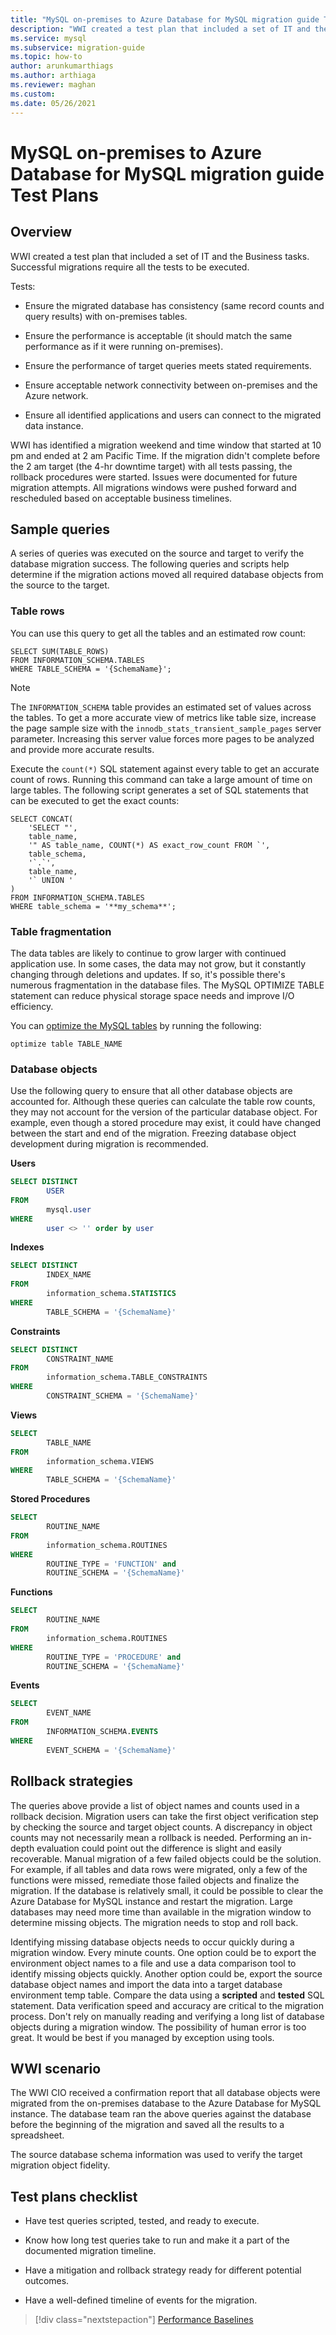 ```yaml
---
title: "MySQL on-premises to Azure Database for MySQL migration guide Test Plans"
description: "WWI created a test plan that included a set of IT and the Business tasks. Successful migrations require all the tests to be executed."
ms.service: mysql
ms.subservice: migration-guide
ms.topic: how-to
author: arunkumarthiags
ms.author: arthiaga
ms.reviewer: maghan
ms.custom:
ms.date: 05/26/2021
---
```


# MySQL on-premises to Azure Database for MySQL migration guide Test Plans

## Overview

WWI created a test plan that included a set of IT and the Business tasks. Successful migrations require all the tests to be executed.

Tests:

  - Ensure the migrated database has consistency (same record counts and query results) with on-premises tables.

  - Ensure the performance is acceptable (it should match the same performance as if it were running on-premises).

  - Ensure the performance of target queries meets stated requirements.

  - Ensure acceptable network connectivity between on-premises and the Azure network.

  - Ensure all identified applications and users can connect to the migrated data instance.

WWI has identified a migration weekend and time window that started at 10 pm and ended at 2 am Pacific Time. If the migration didn't complete before the 2 am target (the 4-hr downtime target) with all tests passing, the rollback procedures were started. Issues were documented for future migration attempts. All migrations windows were pushed forward and rescheduled based on acceptable business timelines.

## Sample queries

A series of queries was executed on the source and target to verify the database migration success. The following queries and scripts help determine if the migration actions moved all required database objects from the source to the target.

### Table rows

You can use this query to get all the tables and an estimated row count:

```
SELECT SUM(TABLE_ROWS)
FROM INFORMATION_SCHEMA.TABLES
WHERE TABLE_SCHEMA = '{SchemaName}';
```

> [!NOTE]
> The `INFORMATION_SCHEMA` table provides an estimated set of values across the tables. To get a more accurate view of metrics like table size, increase the page sample size with the `innodb_stats_transient_sample_pages` server parameter. Increasing this server value forces more pages to be analyzed and provide more accurate results.

Execute the `count(*)` SQL statement against every table to get an accurate count of rows. Running this command can take a large amount of time on large tables. The following script generates a set of SQL statements that can be executed to get the exact counts:

```
SELECT CONCAT( 
    'SELECT "', 
    table_name, 
    '" AS table_name, COUNT(*) AS exact_row_count FROM `', 
    table_schema, 
    '`.`', 
    table_name, 
    '` UNION ' 
)  
FROM INFORMATION_SCHEMA.TABLES 
WHERE table_schema = '**my_schema**';
```

### Table fragmentation

The data tables are likely to continue to grow larger with continued application use. In some cases, the data may not grow, but it constantly changing through deletions and updates. If so, it's possible there's numerous fragmentation in the database files. The MySQL OPTIMIZE TABLE statement can reduce physical storage space needs and improve I/O efficiency.

You can [optimize the MySQL tables](https://dev.mysql.com/doc/refman/8.0/en/optimize-table.html) by running the following:

`optimize table TABLE_NAME`

### Database objects

Use the following query to ensure that all other database objects are accounted for. Although these queries can calculate the table row counts, they may not account for the version of the particular database object. For example, even though a stored procedure may exist, it could have changed between the start and end of the migration. Freezing database object development during migration is recommended.

**Users**

```sql
SELECT DISTINCT 
        USER 
FROM 
        mysql.user 
WHERE 
        user <> '' order by user
```

**Indexes**

```sql
SELECT DISTINCT 
        INDEX_NAME 
FROM 
        information_schema.STATISTICS 
WHERE 
        TABLE_SCHEMA = '{SchemaName}'
```

**Constraints**

```sql
SELECT DISTINCT 
        CONSTRAINT_NAME 
FROM 
        information_schema.TABLE_CONSTRAINTS 
WHERE 
        CONSTRAINT_SCHEMA = '{SchemaName}'
```

**Views**

```sql
SELECT 
        TABLE_NAME 
FROM 
        information_schema.VIEWS 
WHERE 
        TABLE_SCHEMA = '{SchemaName}'
```

**Stored Procedures**

```sql
SELECT 
        ROUTINE_NAME 
FROM 
        information_schema.ROUTINES 
WHERE 
        ROUTINE_TYPE = 'FUNCTION' and 
        ROUTINE_SCHEMA = '{SchemaName}'
```

**Functions**

```sql
SELECT 
        ROUTINE_NAME 
FROM 
        information_schema.ROUTINES 
WHERE 
        ROUTINE_TYPE = 'PROCEDURE' and 
        ROUTINE_SCHEMA = '{SchemaName}'
```

**Events**

```sql
SELECT 
        EVENT_NAME 
FROM 
        INFORMATION_SCHEMA.EVENTS 
WHERE 
        EVENT_SCHEMA = '{SchemaName}'
```

## Rollback strategies

The queries above provide a list of object names and counts used in a rollback decision. Migration users can take the first object verification step by checking the source and target object counts. A discrepancy in object counts may not necessarily mean a rollback is needed. Performing an in-depth evaluation could point out the difference is slight and easily recoverable. Manual migration of a few failed objects could be the solution. For example, if all tables and data rows were migrated, only a few of the functions were missed, remediate those failed objects and finalize the migration. If the database is relatively small, it could be possible to clear the Azure Database for MySQL instance and restart the migration. Large databases may need more time than available in the migration window to determine missing objects. The migration needs to stop and roll back.

Identifying missing database objects needs to occur quickly during a migration window. Every minute counts. One option could be to export the environment object names to a file and use a data comparison tool to identify missing objects quickly. Another option could be, export the source database object names and import the data into a target database environment temp table. Compare the data using a **scripted** and **tested** SQL statement. Data verification speed and accuracy are critical to the migration process. Don't rely on manually reading and verifying a long list of database objects during a migration window. The possibility of human error is too great. It would be best if you managed by exception using tools.

## WWI scenario

The WWI CIO received a confirmation report that all database objects were migrated from the on-premises database to the Azure Database for MySQL instance. The database team ran the above queries against the database before the beginning of the migration and saved all the results to a spreadsheet.

The source database schema information was used to verify the target migration object fidelity.

## Test plans checklist

  - Have test queries scripted, tested, and ready to execute.

  - Know how long test queries take to run and make it a part of the documented migration timeline.

  - Have a mitigation and rollback strategy ready for different potential outcomes.

  - Have a well-defined timeline of events for the migration.  


> [!div class="nextstepaction"]
> [Performance Baselines](./performance-baselines.md)